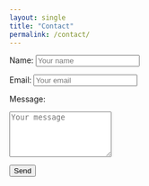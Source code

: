 ```yaml
---
layout: single
title: "Contact"
permalink: /contact/
---
```


<form action="https://formspree.io/f/YOUR_FORM_ID" method="POST">
  <label for="name">Name:</label>
  <input type="text" id="name" name="name" placeholder="Your name" required>

  <label for="email">Email:</label>
  <input type="email" id="email" name="email" placeholder="Your email" required>

  <label for="message">Message:</label>
  <textarea id="message" name="message" rows="5" placeholder="Your message" required></textarea>

  <button type="submit">Send</button>
</form>


